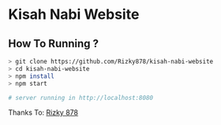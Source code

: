 # Kisah Nabi Website


## How To Running ?

```bash
> git clone https://github.com/Rizky878/kisah-nabi-website
> cd kisah-nabi-website
> npm install
> npm start

# server running in http://localhost:8080
```

Thanks To:
[Rizky 878](`https://github.com/Rizky878`)
